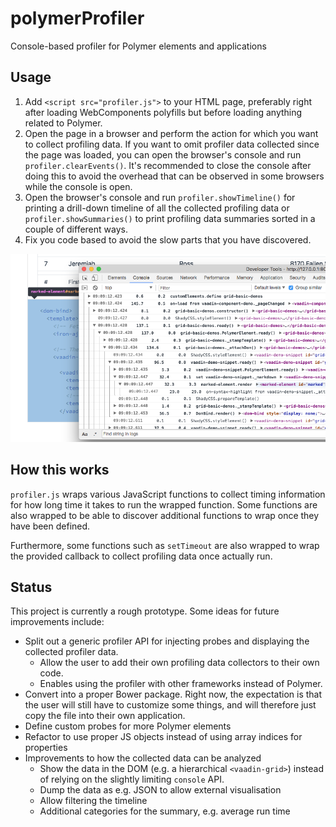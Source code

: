 # polymerProfiler

Console-based profiler for Polymer elements and applications

## Usage

1. Add `<script src="profiler.js">` to your HTML page, preferably right after loading WebComponents polyfills but before loading anything related to Polymer.
2. Open the page in a browser and perform the action for which you want to collect profiling data. If you want to omit profiler data collected since the page was loaded, you can open the browser's console and run `profiler.clearEvents()`. It's recommended to close the console after doing this to avoid the overhead that can be observed in some browsers while the console is open.
3. Open the browser's console and run `profiler.showTimeline()` for printing a drill-down timeline of all the collected profiling data or `profiler.showSummaries()` to print profiling data summaries sorted in a couple of different ways.
4. Fix you code based to avoid the slow parts that you have discovered.

<img src="https://raw.githubusercontent.com/Legioth/polymerProfiler/master/screenshot.png" alt="Screenshot of profiler output in the browser's console">

## How this works

`profiler.js` wraps various JavaScript functions to collect timing information for how long time it takes to run the wrapped function. Some functions are also wrapped to be able to discover additional functions to wrap once they have been defined.

Furthermore, some functions such as `setTimeout` are also wrapped to wrap the provided callback to collect profiling data once actually run.

## Status

This project is currently a rough prototype. Some ideas for future improvements include:
* Split out a generic profiler API for injecting probes and displaying the collected profiler data.
  * Allow the user to add their own profiling data collectors to their own code.
  * Enables using the profiler with other frameworks instead of Polymer.
* Convert into a proper Bower package. Right now, the expectation is that the user will still have to customize some things, and will therefore just copy the file into their own application.
* Define custom probes for more Polymer elements
* Refactor to use proper JS objects instead of using array indices for properties
* Improvements to how the collected data can be analyzed
  * Show the data in the DOM (e.g. a hierarchical `<vaadin-grid>`) instead of relying on the slightly limiting `console` API.
  * Dump the data as e.g. JSON to allow external visualisation
  * Allow filtering the timeline
  * Additional categories for the summary, e.g. average run time
